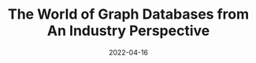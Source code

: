 ---
title: 'The World of Graph Databases from An Industry Perspective'
date: 2022-04-16
permalink: /posts/2023/04/world-of-graph-databases/
tags:
  - Graph Databases
  - OLTP
  - Graph queries
---